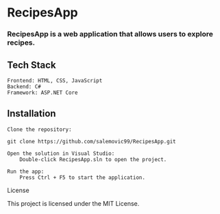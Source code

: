 # RecipesApp

### RecipesApp is a web application that allows users to explore  recipes.

## Tech Stack

    Frontend: HTML, CSS, JavaScript
    Backend: C#
    Framework: ASP.NET Core

## Installation

    Clone the repository:

    git clone https://github.com/salemovic99/RecipesApp.git

    Open the solution in Visual Studio:
        Double-click RecipesApp.sln to open the project.

    Run the app:
        Press Ctrl + F5 to start the application.

License

This project is licensed under the MIT License.
